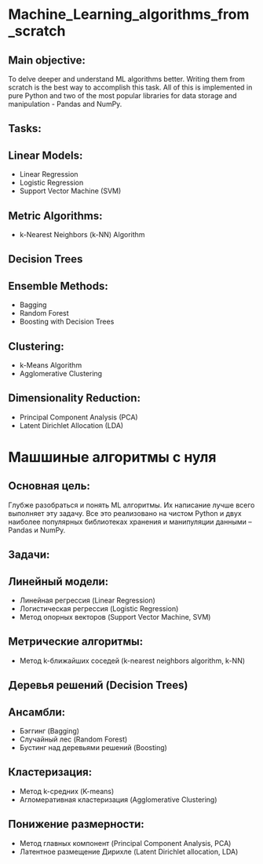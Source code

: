 # Machine_Learning_algorithms_from_scratch
## Main objective:

To delve deeper and understand ML algorithms better. Writing them from scratch is the best way to accomplish this task. All of this is implemented in pure Python and two of the most popular libraries for data storage and manipulation - Pandas and NumPy.

## Tasks:
## Linear Models:
- Linear Regression
- Logistic Regression
- Support Vector Machine (SVM)
## Metric Algorithms:
- k-Nearest Neighbors (k-NN) Algorithm
## Decision Trees
## Ensemble Methods:
- Bagging
- Random Forest
- Boosting with Decision Trees
## Clustering:
- k-Means Algorithm
- Agglomerative Clustering
## Dimensionality Reduction:
- Principal Component Analysis (PCA)
- Latent Dirichlet Allocation (LDA)



# Машшиные алгоритмы с нуля
## Основная цель:

Глубже разобраться и понять ML алгоритмы. Их написание лучше всего выполняет эту задачу. Все это реализовано на чистом Python и двух наиболее популярных библиотеках хранения и манипуляции данными – Pandas и NumPy.

## Задачи:
## Линейный модели:
- Линейная регрессия (Linear Regression)
- Логистическая регрессия (Logistic Regression)
- Метод опорных векторов (Support Vector Machine, SVM)
## Метрические алгоритмы:
- Метод k-ближайших соседей (k-nearest neighbors algorithm, k-NN)
## Деревья решений (Decision Trees)
## Ансамбли:
- Бэггинг (Bagging)
- Случайный лес (Random Forest)
- Бустинг над деревьями решений (Boosting)
## Кластеризация:
- Метод k-средних (K-means)
- Агломеративная кластеризация (Agglomerative Clustering)
## Понижение размерности:
- Метод главных компонент (Principal Component Analysis, PCA)
- Латентное размещение Дирихле (Latent Dirichlet allocation, LDA)
